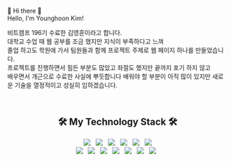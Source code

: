 👋 Hi there 👋 <br>
Hello, I'm Younghoon Kim! <br>

비트캠프 196기 수료한 김영훈이라고 합니다.<br>
대학교 수업 때 웹 공부를 조금 했지만 지식이 부족하다고 느껴 <br>
졸업 하고도 학원에 가서 팀원들과 함께 프로젝트 주제로 웹 페이지 하나를 만들었습니다. <br>
프로젝트를 진행하면서 힘든 부분도 많았고 좌절도 했지만 끝까지 포기 하지 않고 <br>
배우면서 개근으로 수료한 사실에 뿌듯합니다 배워야 할 부분이 아직 많이 있지만 새로운 기술을 열정적이고 성실히 임하겠습니다.<br>

<br>
<h2 align="center">🛠 My Technology Stack 🛠</h2>

<p align="center">
 <img src="https://img.shields.io/badge/Java-007396?style=flat-square&logo=Java&logoColor=white"/></a> &nbsp
<img src="https://img.shields.io/badge/SpringFramework-6DB33F?style=flat-square&logo=Spring&logoColor=white"/></a> &nbsp
<img src="https://img.shields.io/badge/Oracle-F80000?style=flat-square&logo=Oracle&logoColor=white"/></a> &nbsp
<img src="https://img.shields.io/badge/HTML5-E34F26?style=flat-square&logo=HTML5&logoColor=white"/></a> &nbsp
<img src="https://img.shields.io/badge/CSS3-1572B6?style=flat-square&logo=CSS3&logoColor=white"/></a> &nbsp
<img src="https://img.shields.io/badge/JavaScript-F7DF1E?style=flat-square&logo=JavaScript&logoColor=white"/></a> <br>
<img src="https://img.shields.io/badge/React-61DAFB?style=flat-square&logo=React&logoColor=white"/></a> &nbsp
<img src="https://img.shields.io/badge/jQuery-0769AD?style=flat-square&logo=jQuery&logoColor=white"/></a> &nbsp
<img src="https://img.shields.io/badge/Apache Tomcat-F8DC75?style=flat-square&logo=ApacheTomcat&logoColor=white"/></a> &nbsp
<img src="https://img.shields.io/badge/AWS-232F3E?style=flat-square&logo=AmazonAWS&logoColor=white"/></a> &nbsp
<img src="https://img.shields.io/badge/Ajax-blue"/></a> &nbsp
<img src="https://img.shields.io/badge/Mybatis-black"/></a> &nbsp 
<img src="https://img.shields.io/badge/Import api-informational"/></a> &nbsp
<!-- <img src="https://img.shields.io/badge/AWS-232F3E?style=flat-square&logo=AmazonAWS&logoColor=white"/></a> &nbsp
<img src="https://img.shields.io/badge/Android-3DDC84?style=flat-square&logo=Android&logoColor=white"/></a> &nbsp 
<img src="https://img.shields.io/badge/Amazon AWS-232F3E?style=flat-square&logo=Amazon%20AWS&logoColor=white"/></a> &nbsp </p> -->
 
 
 
<!--
**YOUNGHOON95/YOUNGHOON95** is a ✨ _special_ ✨ repository because its `README.md` (this file) appears on your GitHub profile.

Here are some ideas to get you started:

- 🔭 I’m currently working on ...
- 🌱 I’m currently learning ...
- 👯 I’m looking to collaborate on ...
- 🤔 I’m looking for help with ...
- 💬 Ask me about ...
- 📫 How to reach me: ...
- 😄 Pronouns: ...
- ⚡ Fun fact: ...
-->

